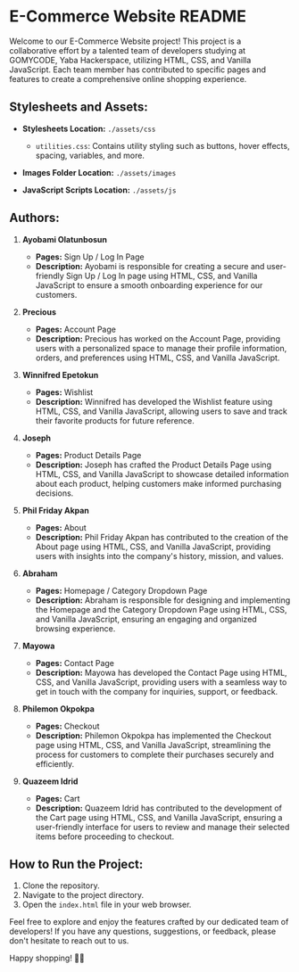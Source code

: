 # E-Commerce Website README

Welcome to our E-Commerce Website project! This project is a collaborative effort by a talented team of developers studying at GOMYCODE, Yaba Hackerspace, utilizing HTML, CSS, and Vanilla JavaScript. Each team member has contributed to specific pages and features to create a comprehensive online shopping experience.

## Stylesheets and Assets:

- **Stylesheets Location:** `./assets/css`

  - `utilities.css`: Contains utility styling such as buttons, hover effects, spacing, variables, and more.

- **Images Folder Location:** `./assets/images`

- **JavaScript Scripts Location:** `./assets/js`

## Authors:

1. **Ayobami Olatunbosun**

   - **Pages:** Sign Up / Log In Page
   - **Description:** Ayobami is responsible for creating a secure and user-friendly Sign Up / Log In page using HTML, CSS, and Vanilla JavaScript to ensure a smooth onboarding experience for our customers.

2. **Precious**

   - **Pages:** Account Page
   - **Description:** Precious has worked on the Account Page, providing users with a personalized space to manage their profile information, orders, and preferences using HTML, CSS, and Vanilla JavaScript.

3. **Winnifred Epetokun**

   - **Pages:** Wishlist
   - **Description:** Winnifred has developed the Wishlist feature using HTML, CSS, and Vanilla JavaScript, allowing users to save and track their favorite products for future reference.

4. **Joseph**

   - **Pages:** Product Details Page
   - **Description:** Joseph has crafted the Product Details Page using HTML, CSS, and Vanilla JavaScript to showcase detailed information about each product, helping customers make informed purchasing decisions.

5. **Phil Friday Akpan**

   - **Pages:** About
   - **Description:** Phil Friday Akpan has contributed to the creation of the About page using HTML, CSS, and Vanilla JavaScript, providing users with insights into the company's history, mission, and values.

6. **Abraham**

   - **Pages:** Homepage / Category Dropdown Page
   - **Description:** Abraham is responsible for designing and implementing the Homepage and the Category Dropdown Page using HTML, CSS, and Vanilla JavaScript, ensuring an engaging and organized browsing experience.

7. **Mayowa**

   - **Pages:** Contact Page
   - **Description:** Mayowa has developed the Contact Page using HTML, CSS, and Vanilla JavaScript, providing users with a seamless way to get in touch with the company for inquiries, support, or feedback.

8. **Philemon Okpokpa**

   - **Pages:** Checkout
   - **Description:** Philemon Okpokpa has implemented the Checkout page using HTML, CSS, and Vanilla JavaScript, streamlining the process for customers to complete their purchases securely and efficiently.

9. **Quazeem Idrid**
   - **Pages:** Cart
   - **Description:** Quazeem Idrid has contributed to the development of the Cart page using HTML, CSS, and Vanilla JavaScript, ensuring a user-friendly interface for users to review and manage their selected items before proceeding to checkout.

## How to Run the Project:

1. Clone the repository.
2. Navigate to the project directory.
3. Open the `index.html` file in your web browser.

Feel free to explore and enjoy the features crafted by our dedicated team of developers! If you have any questions, suggestions, or feedback, please don't hesitate to reach out to us.

Happy shopping! 🛒🎉
